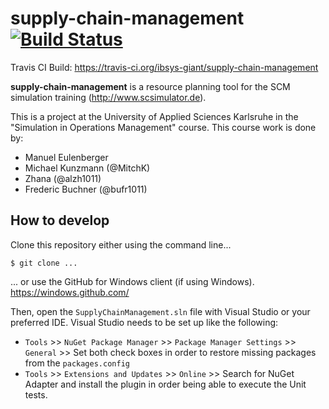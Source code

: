 # supply-chain-management [![Build Status](https://travis-ci.org/ibsys-giant/supply-chain-management.svg?branch=master)](https://travis-ci.org/ibsys-giant/supply-chain-management)

Travis CI Build: https://travis-ci.org/ibsys-giant/supply-chain-management

**supply-chain-management** is a resource planning tool for the SCM simulation training (http://www.scsimulator.de).

This is a project at the University of Applied Sciences Karlsruhe in the "Simulation in Operations Management" course.
This course work is done by:

 - Manuel Eulenberger 
 - Michael Kunzmann (@MitchK)
 - Zhana (@alzh1011)
 - Frederic Buchner (@bufr1011)

## How to develop

Clone this repository either using the command line...

```
$ git clone ...
```

... or use the GitHub for Windows client (if using Windows). https://windows.github.com/

Then, open the ```SupplyChainManagement.sln``` file with Visual Studio or your preferred IDE. Visual Studio needs to be set up like the following:

 - ```Tools``` >> ```NuGet Package Manager``` >> ```Package Manager Settings``` >> ```General``` >> Set both check boxes in order to restore missing packages from the ```packages.config```
 - ```Tools``` >> ```Extensions and Updates``` >> ```Online``` >> Search for NuGet Adapter and install the plugin in order being able to execute the Unit tests.
